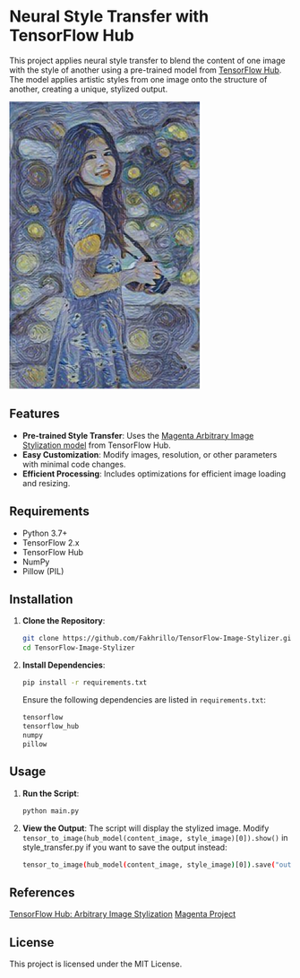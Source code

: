 # Neural Style Transfer with TensorFlow Hub

This project applies neural style transfer to blend the content of one image with the style of another using a pre-trained model from [TensorFlow Hub](https://tfhub.dev). The model applies artistic styles from one image onto the structure of another, creating a unique, stylized output.

![Sample Output](sample_output.jpg)

## Features

- **Pre-trained Style Transfer**: Uses the [Magenta Arbitrary Image Stylization model](https://tfhub.dev/google/magenta/arbitrary-image-stylization-v1-256/2) from TensorFlow Hub.
- **Easy Customization**: Modify images, resolution, or other parameters with minimal code changes.
- **Efficient Processing**: Includes optimizations for efficient image loading and resizing.

## Requirements

- Python 3.7+
- TensorFlow 2.x
- TensorFlow Hub
- NumPy
- Pillow (PIL)

## Installation

1. **Clone the Repository**:
    ```bash
    git clone https://github.com/Fakhrillo/TensorFlow-Image-Stylizer.git
    cd TensorFlow-Image-Stylizer
    ```

2. **Install Dependencies**:
    ```bash
    pip install -r requirements.txt
    ```

   Ensure the following dependencies are listed in `requirements.txt`:
   ```plaintext
   tensorflow
   tensorflow_hub
   numpy
   pillow
   ```

## Usage
1. **Run the Script**:
    ```bash
    python main.py
    ```

2. **View the Output**: 
    The script will display the stylized image. Modify ```tensor_to_image(hub_model(content_image, style_image)[0]).show()``` in style_transfer.py if you want to save the output instead:
    ```bash
    tensor_to_image(hub_model(content_image, style_image)[0]).save("output.jpg")
    ```

## References
[TensorFlow Hub: Arbitrary Image Stylization](https://www.kaggle.com/models/google/arbitrary-image-stylization-v1/tensorFlow1/256/2?tfhub-redirect=true)
[Magenta Project](https://www.tensorflow.org/tutorials/generative/style_transfer)


## License
This project is licensed under the MIT License.